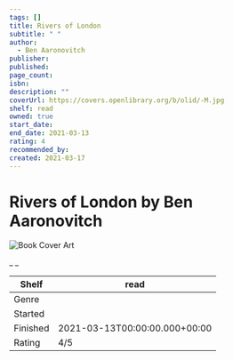 ```yaml
---
tags: []
title: Rivers of London
subtitle: " "
author:
  - Ben Aaronovitch
publisher:
published:
page_count:
isbn:
description: ""
coverUrl: https://covers.openlibrary.org/b/olid/-M.jpg
shelf: read
owned: true
start_date:
end_date: 2021-03-13
rating: 4
recommended_by:
created: 2021-03-17
---
```


# Rivers of London by Ben Aaronovitch

![Book Cover Art](https://covers.openlibrary.org/b/olid/-M.jpg)

_ _

| Shelf | read |
| --- | --- |
| Genre |  |
| Started |  |
| Finished | 2021-03-13T00:00:00.000+00:00 |
| Rating | 4/5 |

